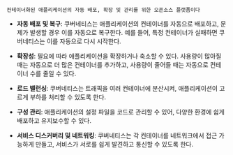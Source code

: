 	컨테이너화된 애플리케이션의 자동 배포, 확장 및 관리를 위한 오픈소스 플랫폼이다

- **자동 배포 및 복구**: 쿠버네티스는 애플리케이션의 컨테이너를 자동으로 배포하고, 문제가 발생할 경우 이를 자동으로 복구한다. 예를 들어, 특정 컨테이너가 실패하면 쿠버네티스는 이를 자동으로 다시 시작한다.
    
- **확장성**: 필요에 따라 애플리케이션을 확장하거나 축소할 수 있다. 사용량이 많아질 때는 자동으로 더 많은 컨테이너를 추가하고, 사용량이 줄어들 때는 자동으로 컨테이너 수를 줄일 수 있다.
    
- **로드 밸런싱**: 쿠버네티스는 트래픽을 여러 컨테이너에 분산시켜, 애플리케이션이 고르게 부하를 처리할 수 있도록 한다.
    
- **구성 관리**: 애플리케이션의 설정 파일을 코드로 관리할 수 있어, 다양한 환경에 쉽게 배포하고 유지보수할 수 있다.
    
- **서비스 디스커버리 및 네트워킹**: 쿠버네티스는 각 컨테이너를 네트워크에서 접근 가능하게 만들고, 서비스가 서로를 쉽게 발견하고 통신할 수 있도록 한다.

